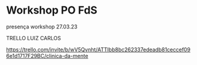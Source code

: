 # Workshop PO FdS

presença workshop 27.03.23

TRELLO LUIZ CARLOS

https://trello.com/invite/b/wV5Qvnht/ATTIbb8bc262337edeadb81ceccef096e1d1717F29BC/clinica-da-mente
